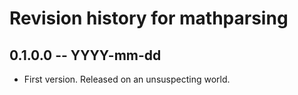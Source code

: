 # Revision history for mathparsing

## 0.1.0.0 -- YYYY-mm-dd

* First version. Released on an unsuspecting world.
